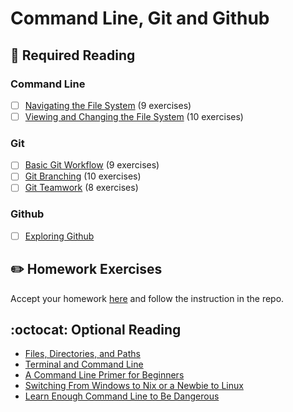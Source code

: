 # Command Line, Git and Github 

## :closed_book:  **Required Reading**

### Command Line

- [ ] [Navigating the File System](https://www.codecademy.com/courses/learn-the-command-line/lessons/navigation) (9 exercises)
- [ ] [Viewing and Changing the File System](https://www.codecademy.com/courses/learn-the-command-line/lessons/command-line-manipulation) (10 exercises)

### Git

- [ ] [Basic Git Workflow](https://www.codecademy.com/courses/learn-git/lessons/git-workflow) (9 exercises)
- [ ] [Git Branching](https://www.codecademy.com/courses/learn-git/lessons/git-branching) (10 exercises)
- [ ] [Git Teamwork](https://www.codecademy.com/courses/learn-git/lessons/git-teamwork) (8 exercises)

### Github

- [ ] [Exploring Github](http://mod0.turing.io/session4/#github)

## :pencil2:  **Homework Exercises**

Accept your homework [here]() and follow the instruction in the repo.

## :octocat:  **Optional Reading**

* [Files, Directories, and Paths](http://mod0.turing.io/session3/#filesdirectories)
* [Terminal and Command Line](http://mod0.turing.io/session3/#terminalcommandline)
* [A Command Line Primer for Beginners](https://lifehacker.com/a-command-line-primer-for-beginners-5633909)
* [Switching From Windows to Nix or a Newbie to Linux](https://www.tecmint.com/useful-linux-commands-for-newbies/)
* [Learn Enough Command Line to Be Dangerous](https://www.learnenough.com/command-line-tutorial/basics)
